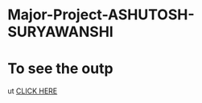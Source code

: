 # Major-Project-ASHUTOSH-SURYAWANSHI

# To see the outp
ut [CLICK HERE](https://ashutoshvk18.github.io/Major-Project-ASHUTOSH-SURYAWANSHI/)
